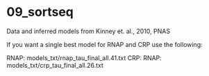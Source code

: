 # 09_sortseq
Data and inferred models from Kinney et. al., 2010, PNAS

If you want a single best model for RNAP and CRP use the following:

RNAP: models_txt/rnap_tau_final_all.41.txt
CRP: RNAP: models_txt/crp_tau_final_all.26.txt
